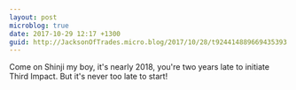```yaml
---
layout: post
microblog: true
date: 2017-10-29 12:17 +1300
guid: http://JacksonOfTrades.micro.blog/2017/10/28/t924414889669435393.html
---
```

Come on Shinji my boy, it's nearly 2018, you're two years late to initiate Third Impact. But it's never too late to start!
